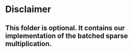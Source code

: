 # Disclaimer
## This folder is optional. It contains our implementation of the batched sparse multiplication.